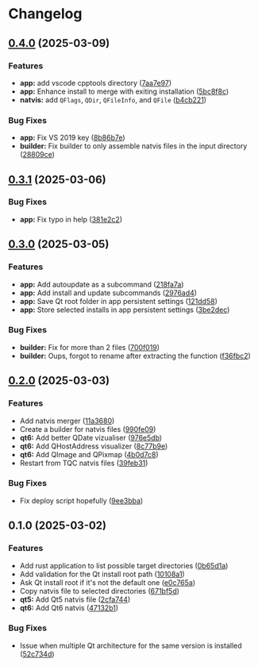 # Changelog

## [0.4.0](https://github.com/narnaud/natvis4qt/compare/v0.3.1...v0.4.0) (2025-03-09)


### Features

* **app:** add vscode cpptools directory ([7aa7e97](https://github.com/narnaud/natvis4qt/commit/7aa7e978d6c237cd4583c66665526722d361a429))
* **app:** Enhance install to merge with exiting installation ([5bc8f8c](https://github.com/narnaud/natvis4qt/commit/5bc8f8c80eafe8c771e2286cd6baa125780085b6))
* **natvis:** add `QFlags`, `QDir`, `QFileInfo`, and `QFile` ([b4cb221](https://github.com/narnaud/natvis4qt/commit/b4cb221429aa054b2ef33560a91de87d746b7619))


### Bug Fixes

* **app:** Fix VS 2019 key ([8b86b7e](https://github.com/narnaud/natvis4qt/commit/8b86b7e7d230ccf7ea01af5c01e7efc757fc05dc))
* **builder:** Fix builder to only assemble natvis files in the input directory ([28809ce](https://github.com/narnaud/natvis4qt/commit/28809ce5ed50ce45d9e14675938c1f53fdc67ffd))

## [0.3.1](https://github.com/narnaud/natvis4qt/compare/v0.3.0...v0.3.1) (2025-03-06)


### Bug Fixes

* **app:** Fix typo in help ([381e2c2](https://github.com/narnaud/natvis4qt/commit/381e2c2a9ff1ed1db07497b9011035c5f54cce12))

## [0.3.0](https://github.com/narnaud/natvis4qt/compare/v0.2.0...v0.3.0) (2025-03-05)


### Features

* **app:** Add autoupdate as a subcommand ([218fa7a](https://github.com/narnaud/natvis4qt/commit/218fa7a2e2fae351ec812ea4224380bc7ee31964))
* **app:** Add install and update subcommands ([2976ad4](https://github.com/narnaud/natvis4qt/commit/2976ad457f6ebbb18d3be379d98335ef8967a197))
* **app:** Save Qt root folder in app persistent settings ([121dd58](https://github.com/narnaud/natvis4qt/commit/121dd5848adefbc6adc7c7d5f84e9476749e3ab5))
* **app:** Store selected installs in app persistent settings ([3be2dec](https://github.com/narnaud/natvis4qt/commit/3be2dec5bf1c8d04789f2a9f310e10977768f51a))


### Bug Fixes

* **builder:** Fix for more than 2 files ([700f019](https://github.com/narnaud/natvis4qt/commit/700f019d522837a1e2de5b7d43ea0cf67a680a30))
* **builder:** Oups, forgot to rename after extracting the function ([f36fbc2](https://github.com/narnaud/natvis4qt/commit/f36fbc27bcea4478480cd35babf39eafbbe48c0d))

## [0.2.0](https://github.com/narnaud/natvis4qt/compare/v0.1.0...v0.2.0) (2025-03-03)


### Features

* Add natvis merger ([11a3680](https://github.com/narnaud/natvis4qt/commit/11a36804ce481f17eb09604c6b08d1e4264420d1))
* Create a builder for natvis files ([990fe09](https://github.com/narnaud/natvis4qt/commit/990fe095dc24191bd655a7ff6d98efb841b9c3dd))
* **qt6:** Add better QDate vizualiser ([976e5db](https://github.com/narnaud/natvis4qt/commit/976e5db1ea2b423efbe70de9a0b9b16cfcc8eef2))
* **qt6:** Add QHostAddress visualizer ([8c77b9e](https://github.com/narnaud/natvis4qt/commit/8c77b9e8c33d63eb819128f3e5071bed97876bdc))
* **qt6:** Add QImage and QPixmap ([4b0d7c8](https://github.com/narnaud/natvis4qt/commit/4b0d7c835a8f29f4b59e719009ceb08e2501aeed))
* Restart from TQC natvis files ([39feb31](https://github.com/narnaud/natvis4qt/commit/39feb315d1948c4f9efc2fcbdea77cd54e77946f))


### Bug Fixes

* Fix deploy script hopefully ([9ee3bba](https://github.com/narnaud/natvis4qt/commit/9ee3bba5513da04ac2f66d366bbf6c3e77065e6c))

## 0.1.0 (2025-03-02)


### Features

* Add rust application to list possible target directories ([0b65d1a](https://github.com/narnaud/natvis4qt/commit/0b65d1a549441d25e11c1ae48c457f66d12bc974))
* Add validation for the Qt install root path ([10108a1](https://github.com/narnaud/natvis4qt/commit/10108a1e7a8d880fb3dd5964f5f762f90e4dc1df))
* Ask Qt install root if it's not the default one ([e0c765a](https://github.com/narnaud/natvis4qt/commit/e0c765a424d1f7a6086ac9838981c5b02f211289))
* Copy natvis file to selected directories ([671bf5d](https://github.com/narnaud/natvis4qt/commit/671bf5d2523d2f0520f7fcd739c0809df7884fc7))
* **qt5:** Add Qt5 natvis file ([2cfa744](https://github.com/narnaud/natvis4qt/commit/2cfa74400f441ecd06f843d4f15e428287c3bc66))
* **qt6:** Add Qt6 natvis ([47132b1](https://github.com/narnaud/natvis4qt/commit/47132b1eb09c9603948addcd8575e2ee4f48578f))


### Bug Fixes

* Issue when multiple Qt architecture for the same version is installed ([52c734d](https://github.com/narnaud/natvis4qt/commit/52c734d2e247ff22dc618ed438a44a3298bac2b1))
